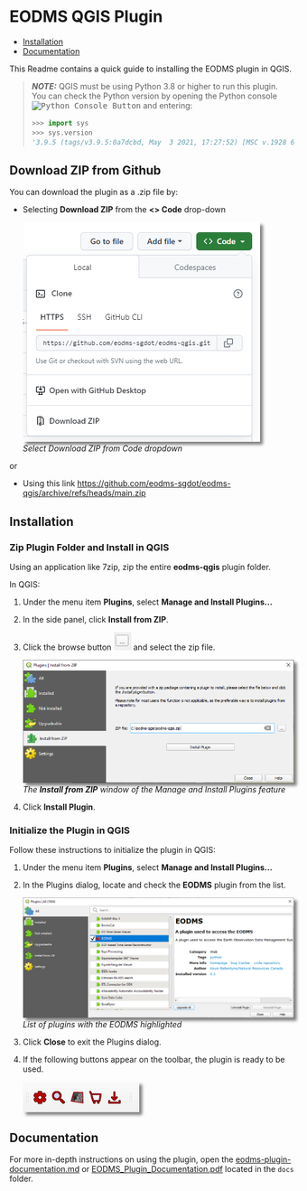 EODMS QGIS Plugin
=================

- [Installation](#Installation)
- [Documentation](#documentation)

This Readme contains a quick guide to installing the EODMS plugin in QGIS.

> **_NOTE:_** QGIS must be using Python 3.8 or higher to run this plugin. You can check the Python version by opening the Python console <kbd>![Python Console Button](./docs/images/python-console.png)</kbd> and entering: 
> 
> ```python
> >>> import sys
> >>> sys.version
> '3.9.5 (tags/v3.9.5:0a7dcbd, May  3 2021, 17:27:52) [MSC v.1928 64 bit (AMD64)]'
> ```

## Download ZIP from Github

You can download the plugin as a .zip file by:

- Selecting **Download ZIP** from the **<> Code** drop-down

	<img src="./docs/images/code-dropdown.png" alt="Code Dropdown" title="Select Download ZIP from Code dropdown" style="box-shadow:5px 5px 5px grey;"><br>
    *Select Download ZIP from Code dropdown*

or

- Using this link https://github.com/eodms-sgdot/eodms-qgis/archive/refs/heads/main.zip

## Installation

### Zip Plugin Folder and Install in QGIS

Using an application like 7zip, zip the entire **eodms-qgis** plugin folder.

In QGIS:

1. Under the menu item **Plugins**, select **Manage and Install Plugins...**
2. In the side panel, click **Install from ZIP**.
3. Click the browse button <kbd>![Browse Button](./docs/images/browse-button.png)</kbd> and select the zip file.

    <img src="./docs/images/install-plugin-window.png" alt="Install Plugin Window" title="The Install from ZIP window of the Manage and Install Plugins feature" style="box-shadow:5px 5px 5px grey;"><br>
    *The **Install from ZIP** window of the Manage and Install Plugins feature*

4. Click **Install Plugin**.

### Initialize the Plugin in QGIS

Follow these instructions to initialize the plugin in QGIS:

1. Under the menu item **Plugins**, select **Manage and Install Plugins...**
2. In the Plugins dialog, locate and check the **EODMS** plugin from the list.

	<img src="./docs/images/plugin-list.png" title="List of plugins with the EODMS highlighted" style="box-shadow:5px 5px 5px grey;"><br>
    *List of plugins with the EODMS highlighted*

3. Click **Close** to exit the Plugins dialog.
4. If the following buttons appear on the toolbar, the plugin is ready to be used.

	<img title="EODMS Toolbar" src="./docs/images/eodms-toolbar.png" style="box-shadow: 5px 5px 5px grey;">

## Documentation

For more in-depth instructions on using the plugin, open the [eodms-plugin-documentation.md](docs/eodms-plugin-documentation.md) or [EODMS_Plugin_Documentation.pdf](docs/EODMS_Plugin_Documentation.pdf) located in the ```docs``` folder.
